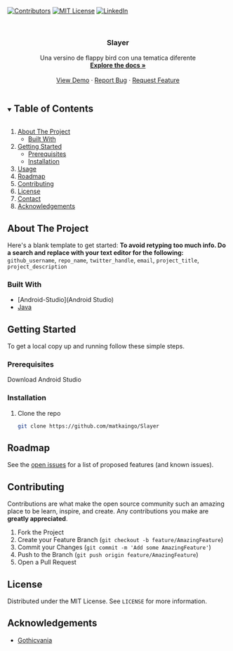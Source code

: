 [![Contributors][contributors-shield]][contributors-url]
[![MIT License][license-shield]][license-url]
[![LinkedIn][linkedin-shield]][linkedin-url]



<!-- PROJECT LOGO -->
<br />
  <h3 align="center">Slayer</h3>

  <p align="center">
    Una versino de flappy bird con una tematica diferente
    <br />
    <a href="https://github.com/github_username/repo_name"><strong>Explore the docs »</strong></a>
    <br />
    <br />
    <a href="https://github.com/github_username/repo_name">View Demo</a>
    ·
    <a href="https://github.com/github_username/repo_name/issues">Report Bug</a>
    ·
    <a href="https://github.com/github_username/repo_name/issues">Request Feature</a>
  </p>
</p>



<!-- TABLE OF CONTENTS -->
<details open="open">
  <summary><h2 style="display: inline-block">Table of Contents</h2></summary>
  <ol>
    <li>
      <a href="#about-the-project">About The Project</a>
      <ul>
        <li><a href="#built-with">Built With</a></li>
      </ul>
    </li>
    <li>
      <a href="#getting-started">Getting Started</a>
      <ul>
        <li><a href="#prerequisites">Prerequisites</a></li>
        <li><a href="#installation">Installation</a></li>
      </ul>
    </li>
    <li><a href="#usage">Usage</a></li>
    <li><a href="#roadmap">Roadmap</a></li>
    <li><a href="#contributing">Contributing</a></li>
    <li><a href="#license">License</a></li>
    <li><a href="#contact">Contact</a></li>
    <li><a href="#acknowledgements">Acknowledgements</a></li>
  </ol>
</details>



<!-- ABOUT THE PROJECT -->
## About The Project


Here's a blank template to get started:
**To avoid retyping too much info. Do a search and replace with your text editor for the following:**
`github_username`, `repo_name`, `twitter_handle`, `email`, `project_title`, `project_description`


### Built With

* [Android-Studio](Android Studio)
* [Java](Java)




<!-- GETTING STARTED -->
## Getting Started

To get a local copy up and running follow these simple steps.

### Prerequisites

Download Android Studio

### Installation

1. Clone the repo
   ```sh
   git clone https://github.com/matkaingo/Slayer
   ```


<!-- ROADMAP -->
## Roadmap

See the [open issues](https://github.com/github_username/repo_name/issues) for a list of proposed features (and known issues).



<!-- CONTRIBUTING -->
## Contributing

Contributions are what make the open source community such an amazing place to be learn, inspire, and create. Any contributions you make are **greatly appreciated**.

1. Fork the Project
2. Create your Feature Branch (`git checkout -b feature/AmazingFeature`)
3. Commit your Changes (`git commit -m 'Add some AmazingFeature'`)
4. Push to the Branch (`git push origin feature/AmazingFeature`)
5. Open a Pull Request



<!-- LICENSE -->
## License

Distributed under the MIT License. See `LICENSE` for more information.



<!-- ACKNOWLEDGEMENTS -->
## Acknowledgements

* [Gothicvania](https://ansimuz.itch.io/gothicvania-town)





<!-- MARKDOWN LINKS & IMAGES -->
<!-- https://www.markdownguide.org/basic-syntax/#reference-style-links -->
[contributors-shield]: https://img.shields.io/github/contributors/matkaingo/Slayer.svg?style=for-the-badge
[contributors-url]: https://github.com/matkaingo/Slayer/graphs/contributors
[forks-shield]: https://img.shields.io/github/forks/matkaingo/Slayer.svg?style=for-the-badge
[forks-url]: https://github.com/matkaingo/Slayer/network/members
[stars-shield]: https://img.shields.io/github/stars/matkaingo/Slayer.svg?style=for-the-badge
[stars-url]: https://github.com/matkaingo/Slayer/stargazers
[issues-shield]: https://img.shields.io/github/issues/matkaingo/Slayer.svg?style=for-the-badge
[issues-url]: https://github.com/matkaingo/Slayer/issues
[license-shield]: https://img.shields.io/github/license/matkaingo/Slayer.svg?style=for-the-badge
[license-url]: https://github.com/matkaingo/Slayer/blob/master/LICENSE.txt
[linkedin-shield]: https://img.shields.io/badge/-LinkedIn-black.svg?style=for-the-badge&logo=linkedin&colorB=555
[linkedin-url]: https://linkedin.com/in/github_username
